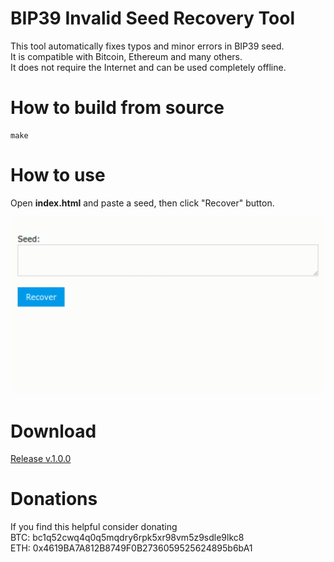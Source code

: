 # BIP39 Invalid Seed Recovery Tool

This tool automatically fixes typos and minor errors in BIP39 seed.  
It is compatible with Bitcoin, Ethereum and many others.  
It does not require the Internet and can be used completely offline.


# How to build from source

``` 
make
``` 


# How to use

Open **index.html** and paste a seed, then click "Recover" button.

![screenshot](https://github.com/un1t/seedrecovery/raw/master/usage.gif "Screenshot")


# Download

[Release v.1.0.0](https://github.com/un1t/seedrecovery/releases/tag/v1.0.0)


# Donations

If you find this helpful consider donating  
BTC: bc1q52cwq4q0q5mqdry6rpk5xr98vm5z9sdle9lkc8  
ETH: 0x4619BA7A812B8749F0B2736059525624895b6bA1  
